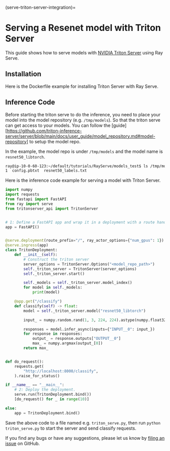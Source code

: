 (serve-triton-server-integration)=

# Serving a Resenet model with Triton Server
This guide shows how to serve models with [NVIDIA Triton Server](https://github.com/triton-inference-server/server) using Ray Serve.

## Installation
Here is the Dockerfile example for installing Triton Server with Ray Serve.

## Inference Code
Before starting the triton serve to do the inference, you need to place your model into the model repository (e.g. `/tmp/models`). So that the triton serve can get access to your models.
You can follow the [guide][https://github.com/triton-inference-server/server/blob/main/docs/user_guide/model_repository.md#model-repository] to setup the model repo.

In the example, the model repo is under `/tmp/models` and the model name is `resnet50_libtorch`.

```bash
ray@ip-10-0-60-123:~/default/tutorials/RayServe/models_test$ ls /tmp/models/resnet50_libtorch/
1  config.pbtxt  resnet50_labels.txt
```

Here is the inference code example for serving a model with Triton Server.

```python
import numpy
import requests
from fastapi import FastAPI
from ray import serve
from tritonserver_api import TritonServer


# 1: Define a FastAPI app and wrap it in a deployment with a route handler.
app = FastAPI()


@serve.deployment(route_prefix="/", ray_actor_options={"num_gpus": 1})
@serve.ingress(app)
class TritonDeployment:
    def __init__(self):
        # Construct the triton server
        server_options = TritonServer.Options("<model_repo_path>")
        self._triton_server = TritonServer(server_options)
        self._triton_server.start()

        self._models = self._triton_server.model_index()
        for model in self._models:
            print(model)

    @app.get("/classify")
    def classify(self) -> float:
        model = self._triton_server.model("resnet50_libtorch")

        input_ = numpy.random.rand(1, 3, 224, 224).astype(numpy.float32)

        responses = model.infer_async(inputs={"INPUT__0": input_})
        for response in responses:
            output_ = response.outputs["OUTPUT__0"]
            max_ = numpy.argmax(output_[0])
        return max_


def do_request():
    requests.get(
        "http://localhost:8000/classify",
    ).raise_for_status()

if __name__ == "__main__":
    # 2: Deploy the deployment.
    serve.run(TritonDeployment.bind())
    [do_request() for _ in range(10)]

else:
    app = TritonDeployment.bind()
```

Save the above code to a file named e.g. `triton_serve.py`, then run `python triton_serve.py` to start the server and send classify requests. 

If you find any bugs or have any suggestions, please let us know by [filing an issue](https://github.com/ray-project/ray/issues) on GitHub.
